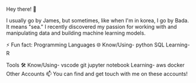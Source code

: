 Hey there! 👋

I usually go by James, but sometimes, like when I'm in korea, I go by Bada. It means "sea." I recently discovered my passion for working with and manipulating data and building machine learning models. 

⚡ Fun fact: 
Programming Languages 🌐
Know/Using- python SQL 
Learning- R

Tools 🛠️
Know/Using- vscode git jupyter notebook
Learning- aws docker
Other Accounts 📫
You can find and get touch with me on these accounts!
